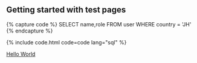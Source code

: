 ## Getting started with test pages

{% capture code %}
 SELECT name,role FROM user
 WHERE country = 'JH'
{% endcapture %}

{% include code.html code=code lang="sql" %}

[Hello World](/hello.md)

